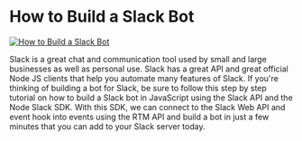 # How to Build a Slack Bot

[![How to Build a Slack Bot](http://img.youtube.com/vi/AajBk59nOgw/0.jpg)](https://www.youtube.com/watch?v=AajBk59nOgw "How to Build a Slack Bot")


Slack is a great chat and communication tool used by small and large businesses as well as personal use.  Slack has a great API and great official Node JS clients that help you automate many features of Slack. If you're thinking of building a bot for Slack, be sure to follow this step by step tutorial on how to build a Slack bot in JavaScript using the Slack API and the Node Slack SDK.  With this SDK, we can connect to the Slack Web API and event hook into events using the RTM API and build a bot in just a few minutes that you can add to your Slack server today.
